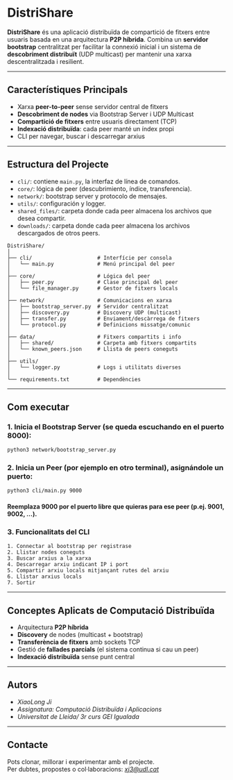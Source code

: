 # DistriShare

**DistriShare** és una aplicació distribuïda de compartició de fitxers entre usuaris basada en una arquitectura **P2P híbrida**. Combina un **servidor bootstrap** centralitzat per facilitar la connexió inicial i un sistema de **descobriment distribuït** (UDP multicast) per mantenir una xarxa descentralitzada i resilient.

---

## Característiques Principals

- Xarxa **peer-to-peer** sense servidor central de fitxers  
- **Descobriment de nodes** via Bootstrap Server i UDP Multicast  
- **Compartició de fitxers** entre usuaris directament (TCP)  
- **Indexació distribuïda**: cada peer manté un índex propi  
- CLI per navegar, buscar i descarregar arxius  

---

## Estructura del Projecte

- `cli/`: contiene `main.py`, la interfaz de línea de comandos.
- `core/`: lógica de peer (descubrimiento, índice, transferencia).
- `network/`: bootstrap server y protocolo de mensajes.
- `utils/`: configuración y logger.
- `shared_files/`: carpeta donde cada peer almacena los archivos que desea compartir.
- `downloads/`: carpeta donde cada peer almacena los archivos descargados de otros peers.

```
DistriShare/
│
├── cli/                     # Interfície per consola
│   └── main.py              # Menú principal del peer
│
├── core/                    # Lógica del peer
│   ├── peer.py              # Clase principal del peer
│   └── file_manager.py      # Gestor de fitxers locals
│
├── network/                 # Comunicacions en xarxa
│   ├── bootstrap_server.py  # Servidor centralitzat 
│   ├── discovery.py         # Discovery UDP (multicast)
│   ├── transfer.py          # Enviament/descàrrega de fitxers
│   └── protocol.py          # Definicions missatge/comunic
│
├── data/                    # Fitxers compartits i info
│   ├── shared/              # Carpeta amb fitxers compartits
│   └── known_peers.json     # Llista de peers coneguts
│
├── utils/
│   └── logger.py            # Logs i utilitats diverses
│
└── requirements.txt         # Dependències

```

---

## Com executar

### 1. Inicia el Bootstrap Server (se queda escuchando en el puerto 8000):
```bash
python3 network/bootstrap_server.py
```

### 2. Inicia un Peer (por ejemplo en otro terminal), asignándole un puerto:
```bash
python3 cli/main.py 9000
```
#### Reemplaza 9000 por el puerto libre que quieras para ese peer (p.ej. 9001, 9002, …).

### 3. Funcionalitats del CLI

```
1. Connectar al bootstrap per registrase
2. Llistar nodes coneguts
3. Buscar arxius a la xarxa
4. Descarregar arxiu indicant IP i port
5. Compartir arxiu locals mitjançant rutes del arxiu
6. Llistar arxius locals
7. Sortir
```

---

## Conceptes Aplicats de Computació Distribuïda

- Arquitectura **P2P híbrida**  
- **Discovery** de nodes (multicast + bootstrap)  
- **Transferència de fitxers** amb sockets TCP  
- Gestió de **fallades parcials** (el sistema continua si cau un peer)  
- **Indexació distribuïda** sense punt central  

---

## Autors

- *XiaoLong Ji*  
- *Assignatura: Computació Distribuïda i Aplicacions*  
- *Universitat de Lleida/ 3r curs GEI Igualada*  

---

## Contacte

Pots clonar, millorar i experimentar amb el projecte.  
Per dubtes, propostes o col·laboracions: *xj3@udl.cat*
